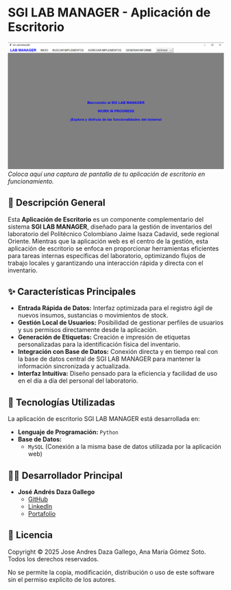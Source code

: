 # SGI LAB MANAGER - Aplicación de Escritorio

![Captura de Pantalla de la Aplicación de Escritorio](https://github.com/FoxyYTs/imgs/blob/main/imagepc.png?raw=true)
*Coloca aquí una captura de pantalla de tu aplicación de escritorio en funcionamiento.*

## 📄 Descripción General

Esta **Aplicación de Escritorio** es un componente complementario del sistema **SGI LAB MANAGER**, diseñado para la gestión de inventarios del laboratorio del Politécnico Colombiano Jaime Isaza Cadavid, sede regional Oriente. Mientras que la aplicación web es el centro de la gestión, esta aplicación de escritorio se enfoca en proporcionar herramientas eficientes para tareas internas específicas del laboratorio, optimizando flujos de trabajo locales y garantizando una interacción rápida y directa con el inventario.

## ✨ Características Principales

* **Entrada Rápida de Datos:** Interfaz optimizada para el registro ágil de nuevos insumos, sustancias o movimientos de stock.
* **Gestión Local de Usuarios:** Posibilidad de gestionar perfiles de usuarios y sus permisos directamente desde la aplicación.
* **Generación de Etiquetas:** Creación e impresión de etiquetas personalizadas para la identificación física del inventario.
* **Integración con Base de Datos:** Conexión directa y en tiempo real con la base de datos central de SGI LAB MANAGER para mantener la información sincronizada y actualizada.
* **Interfaz Intuitiva:** Diseño pensado para la eficiencia y facilidad de uso en el día a día del personal del laboratorio.

## 🚀 Tecnologías Utilizadas

La aplicación de escritorio SGI LAB MANAGER está desarrollada en:

* **Lenguaje de Programación:** `Python`
* **Base de Datos:**
    * `MySQL` (Conexión a la misma base de datos utilizada por la aplicación web)

## 👨‍💻 Desarrollador Principal

* **José Andrés Daza Gallego**
    * [GitHub](https://github.com/FoxyYTs)
    * [LinkedIn](https://www.linkedin.com/in/jose-andres-daza-gallego/)
    * [Portafolio](https://foxyyts.github.io/gitprofile/)

## 📜 Licencia

Copyright © 2025 Jose Andres Daza Gallego, Ana María Gómez Soto. Todos los derechos reservados.

No se permite la copia, modificación, distribución o uso de este software sin el permiso explícito de los autores.
